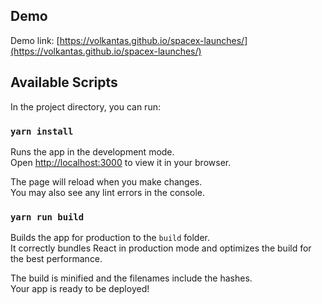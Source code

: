 ## Demo

Demo link: [https://volkantas.github.io/spacex-launches/](https://volkantas.github.io/spacex-launches/)

## Available Scripts

In the project directory, you can run:

### `yarn install`

Runs the app in the development mode.\
Open [http://localhost:3000](http://localhost:3000) to view it in your browser.

The page will reload when you make changes.\
You may also see any lint errors in the console.

### `yarn run build`

Builds the app for production to the `build` folder.\
It correctly bundles React in production mode and optimizes the build for the best performance.

The build is minified and the filenames include the hashes.\
Your app is ready to be deployed!
